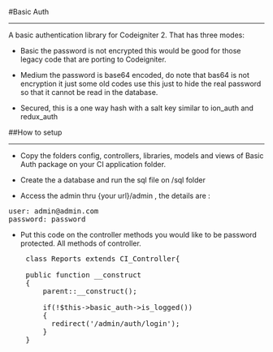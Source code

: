 #Basic Auth 
***

A basic authentication library for Codeigniter 2. That has three modes:

* Basic the password is not encrypted this would be good for those legacy code that are porting to Codeigniter.

* Medium the password is base64 encoded, do note that bas64 is not encryption it just some old codes use this just to hide the real password so that it cannot be read in the database.

* Secured, this is a one way hash with a salt key similar to ion_auth and redux_auth

##How to setup
***
* Copy the folders config, controllers, libraries, models and views of Basic Auth package on your CI application folder.

* Create the a database and run the sql file on /sql folder

* Access the admin thru {your url}/admin , the details are :
<pre>
user: admin@admin.com
password: password
</pre>

* Put this code on the controller methods you would like to be password protected.  All methods of controller.

<pre>
	class Reports extends CI_Controller{
		
	public function __construct
	{
		parent::__construct();

		if(!$this->basic_auth->is_logged())
		{
		  redirect('/admin/auth/login');
		}
	}
</pre>






